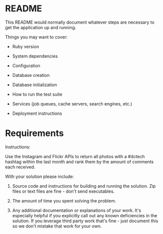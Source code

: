 # README

This README would normally document whatever steps are necessary to get the
application up and running.

Things you may want to cover:

* Ruby version

* System dependencies

* Configuration

* Database creation

* Database initialization

* How to run the test suite

* Services (job queues, cache servers, search engines, etc.)

* Deployment instructions


# Requirements

Instructions:

Use the Instagram and Flickr APIs to return all photos with a #dctech hashtag within the last month and rank them by the amount of comments each received.

With your solution please include:

1) Source code and instructions for building and running the solution.  Zip files or text files are fine - don't send executables.

2) The amount of time you spent solving the problem.

3) Any additional documentation or explanations of your work.  It's especially helpful if you explicitly call out any known deficiencies in the solution.  If you leverage third party work that's fine - just document this so we don't mistake that work for your own.
